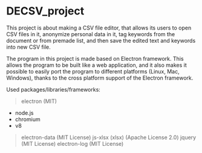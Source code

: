 ﻿# DECSV_project

This project is about making a CSV file editor, that
allows its users to open CSV files in it, anonymize personal
data in it, tag keywords from the document or from premade
list, and then save the edited text and keywords into new CSV file.

The program in this project is made based on Electron framework. This
allows the program to be built like a web application, and it also makes
it possible to easily port the program to different platforms
(Linux, Mac, Windows), thanks to the cross platform support of the
Electron framework.

Used packages/libraries/frameworks:
> electron (MIT)
   - node.js
   - chromium
   - v8
> electron-data (MIT License)
> js-xlsx (xlsx) (Apache License 2.0)
> jquery (MIT License)
> electron-log (MIT License)
